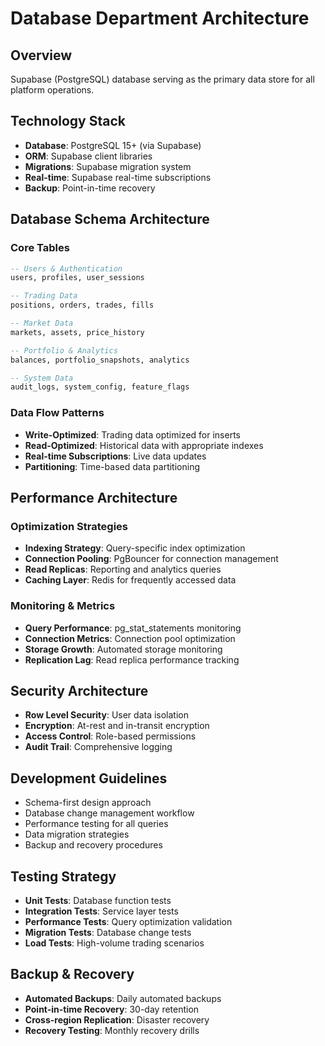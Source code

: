 # Database Department Architecture

## Overview
Supabase (PostgreSQL) database serving as the primary data store for all platform operations.

## Technology Stack
- **Database**: PostgreSQL 15+ (via Supabase)
- **ORM**: Supabase client libraries
- **Migrations**: Supabase migration system
- **Real-time**: Supabase real-time subscriptions
- **Backup**: Point-in-time recovery

## Database Schema Architecture

### Core Tables
```sql
-- Users & Authentication
users, profiles, user_sessions

-- Trading Data
positions, orders, trades, fills

-- Market Data
markets, assets, price_history

-- Portfolio & Analytics
balances, portfolio_snapshots, analytics

-- System Data
audit_logs, system_config, feature_flags
```

### Data Flow Patterns
- **Write-Optimized**: Trading data optimized for inserts
- **Read-Optimized**: Historical data with appropriate indexes
- **Real-time Subscriptions**: Live data updates
- **Partitioning**: Time-based data partitioning

## Performance Architecture

### Optimization Strategies
- **Indexing Strategy**: Query-specific index optimization
- **Connection Pooling**: PgBouncer for connection management
- **Read Replicas**: Reporting and analytics queries
- **Caching Layer**: Redis for frequently accessed data

### Monitoring & Metrics
- **Query Performance**: pg_stat_statements monitoring
- **Connection Metrics**: Connection pool optimization
- **Storage Growth**: Automated storage monitoring
- **Replication Lag**: Read replica performance tracking

## Security Architecture
- **Row Level Security**: User data isolation
- **Encryption**: At-rest and in-transit encryption
- **Access Control**: Role-based permissions
- **Audit Trail**: Comprehensive logging

## Development Guidelines
- Schema-first design approach
- Database change management workflow
- Performance testing for all queries
- Data migration strategies
- Backup and recovery procedures

## Testing Strategy
- **Unit Tests**: Database function tests
- **Integration Tests**: Service layer tests
- **Performance Tests**: Query optimization validation
- **Migration Tests**: Database change tests
- **Load Tests**: High-volume trading scenarios

## Backup & Recovery
- **Automated Backups**: Daily automated backups
- **Point-in-time Recovery**: 30-day retention
- **Cross-region Replication**: Disaster recovery
- **Recovery Testing**: Monthly recovery drills
